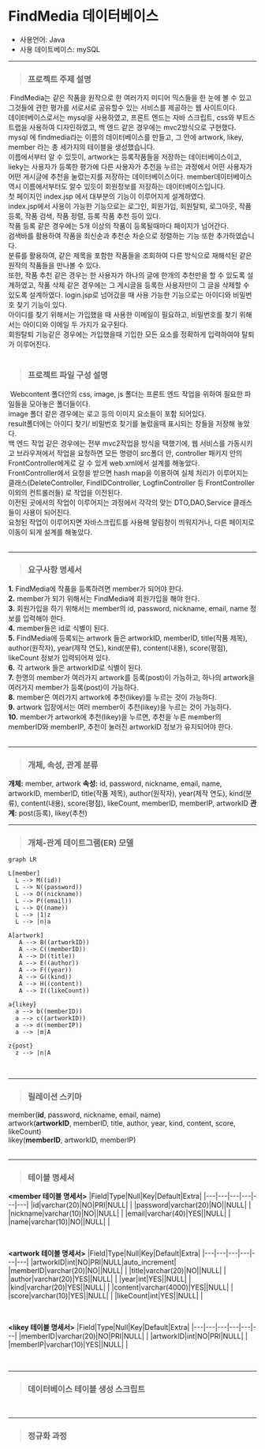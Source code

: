 # FindMedia 데이터베이스
* 사용언어: Java
* 사용 데이트베이스: mySQL
___
>### 프로젝트 주제 설명
&nbsp;FindMedia는 같은 작품을 원작으로 한 여러가지 미디어 믹스들을 한 눈에 볼 수 있고 그것들에 관한 평가를 서로서로 공유할수 있는 서비스를 제공하는 웹 사이트이다.  
데이터베이스로서는 mysql을 사용하였고, 프론트 엔드는 자바 스크립트, css와 부트스트랩을 사용하여 디자인하였고, 백 엔드 같은 경우에는 mvc2방식으로 구현했다.
mysql 에 findmedia라는 이름의 데이터베이스를 만들고, 그 안에 artwork, likey, member 라는 총 세가지의 테이블을 생성했습니다.   
이름에서부터 알 수 있듯이, artwork는 등록작품들을 저장하는 데이터베이스이고, lieky는 사용자가 등록한 평가에 다른 사용자가 추천을 누르는 과정에서 어떤 사용자가 어떤 게시글에 추천을 눌렀는지를 저장하는 데이터베이스이다. member데이터베이스 역시 이름에서부터도 알수 있듯이 회원정보를 저장하는 데이터베이스입니다.  
첫 페이지인 index.jsp 에서 대부분의 기능이 이루어지게 설계하였다.  
index.jsp에서 사용이 가능한 기능으로는 로그인, 회원가입, 회원탈퇴, 로그아웃, 작품 등록, 작품 검색, 작품 정렬, 등록 작품 추천 등이 있다.  
작품 등록 같은 경우에는 5개 이상의 작품이 등록될때마다 페이지가 넘어간다.  
검색바를 활용하여 작품을 최신순과 추천순 차순으로 정렬하는 기능 또한 추가하였습니다.  
분류를 활용하여, 같은 제목을 포함한 작품들을 조회하여 다른 방식으로 재해석된 같은 원작의 작품들을 만나볼 수 있다.  
또한, 작품 추천 같은 경우는 한 사용자가 하나의 글에 한개의 추천만을 할 수 있도록 설계하였고, 작품 삭제 같은 경우에는 그 게시글을 등록한 사용자만이 그 글을 삭제할 수 있도록 설계하였다.
login.jsp로 넘어갔을 때 사용 가능한 기능으로는 아이디와 비밀번호 찾기 기능이 있다.  
아이디를 찾기 위해서는 가입했을 때 사용한 이메일이 필요하고, 비밀번호를 찾기 위해서는 아이디와 이메일 두 가지가 요구된다.  
회원탈퇴 기능같은 경우에는 가입했을때 기입한 모든 요소를 정확하게 입력하여야 탈퇴가 이루어진다.     
&nbsp;
>### 프로젝트 파일 구성 설명
&nbsp;Webcontent 폴더안의 css, image, js 폴더는 프론트 엔드 작업을 위하여 필요한 파일들을 모아놓은 폴더들이다.  
image 폴더 같은 경우에는 로고 등의 이미지 요소들이 포함 되어있다.  
result폴더에는 아이디 찾기/ 비밀번호 찾기를 눌렀을때 표시되는 창들을 저장해 놓았다.  
백 엔드 작업 같은 경우에는 전부 mvc2작업을 방식을 택했기에, 웹 서비스를 가동시키고 브라우저에서 작업을 요청하면 모든 명령이 src폴더 안, controller 패키지 안의 FrontController에게로 갈 수 있게 web.xml에서 설계를 해놓았다.  
FrontController에서 요청을 받으면 hash map을 이용하여 실체 처리가 이루어지는 클래스(DeleteController, FindIDController, LogfinController 등 FrontController 이외의 컨트롤러들) 로 작업을 이전된다.  
이전된 곳에서의 작업이 이루어지는 과정에서 각각의 맞는 DTO,DAO,Service 클래스들이 사용이 되어진다.  
요청된 작업이 이루어지면 자바스크립트를 사용해 알림창이 띄워지거나, 다른 페이지로 이동이 되게 설계를 해놓았다.  
&nbsp;
___
>### 요구사항 명세서  
__1.__ FindMedia에 작품을 등록하려면 member가 되어야 한다.  
__2.__ member가 되기 위해서는 FindMedia에 회원가입을 해야 한다.  
__3.__ 회원가입을 하기 위해서는 member의 id, password, nickname, email, name 정보를 입력해야 한다.  
__4.__ member들은 id로 식별이 된다.  
__5.__ FindMedia에 등록되는 artwork 들은 artworkID, memberID, title(작품 제목), author(원작자), year(제작 연도), kind(분류), content(내용), score(평점), likeCount 정보가 입력되어져 있다.  
__6.__ 각 artwork 들은 artworkID로 식별이 된다.  
__7.__ 한명의 member가 여러가지 artwork를 등록(post)이 가능하고, 하나의 artwork을 여러가지 member가 등록(post)이 가능하다.  
__8.__ member은 여러가지 artwork에 추천(likey)를 누르는 것이 가능하다.  
__9.__ artwork 입장에서는 여러 member이 추천(likey)을 누르는 것이 가능하다.  
__10.__ member가 artwork에 추천(likey)을 누르면, 추천을 누른 member의 memberID와 memberIP, 추천이 눌러진 artworkID 정보가 유지되어야 한다.   
&nbsp;
___
>### 개체, 속성, 관계 분류
__개체:__ member, artwork
__속성:__ id, password, nickname, email, name, artworkID, memberID, title(작품 제목), author(원작자), year(제작 연도), kind(분류), content(내용), score(평점), likeCount, memberID, memberIP, artworkID
__관계:__ post(등록), likey(추천)
&nbsp;
___
>### 개체-관계 데이트그램(ER) 모델

```mermaid
graph LR

L[member]
  L --> M((id))
  L --> N((password))
  L --> O((nickname))
  L --> P((email))
  L --> Q((name))
  L --> |1|z
  L --> |n|a

A[artwork]
   A --> B((artworkID))
   A --> C((memberID))
   A --> D((title))
   A --> E((author))
   A --> F((year))
   A --> G((kind))
   A --> H((content))
   A --> I((likeCount))
  
a{likey}
  a --> b((memberID))
  a --> c((artworkID))
  a --> d((memberIP))
  a --> |m|A
  
z{post}
  z --> |n|A

```
&nbsp;
___
>### 릴레이션 스키마
member(__id__, password, nickname, email, name)  
artwork(__artworkID__, memberID, title, author, year, kind, content, score, likeCount)  
likey(__memberID__, artworkID, memberIP)  
&nbsp;
___
>### 테이블 명세서
__<member 테이블 명세서>__
|Field|Type|Null|Key|Default|Extra|
|---|---|---|---|---|---|
|id|varchar(20)|NO|PRI|NULL| |
|password|varchar(20)|NO||NULL| |
|nickname|varchar(10)|NO||NULL| | 
|email|varchar(40)|YES||NULL| | 
|name|varchar(10)|NO||NULL| |

&nbsp;
&nbsp;

__<artwork 테이블 명세서>__
|Field|Type|Null|Key|Default|Extra|
|---|---|---|---|---|---|
|artworkID|int|NO|PRI|NULL|auto_increment|
|memberID|varchar(20)|NO||NULL| |
|title|varchar(20)|NO||NULL| | 
|author|varchar(20)|YES||NULL| | 
|year|int|YES||NULL| |
|kind|varchar(20)|YES||NULL| |
|content|varchar(4000)|YES||NULL| |
|score|varchar(10)|YES||NULL| |
|likeCount|int|YES||NULL| |

&nbsp;
&nbsp;

__<likey 테이블 명세서>__
|Field|Type|Null|Key|Default|Extra|
|---|---|---|---|---|---|
|memberID|varchar(20)|NO|PRI|NULL| |
|artworkID|int|NO|PRI|NULL| |
|memberIP|varchar(10)|YES||NULL| | 

&nbsp;
&nbsp;
___
>### 데이터베이스 테이블 생성 스크립트  
&nbsp;
___
>### 정규화 과정  



